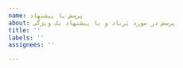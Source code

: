 ```yaml
---
name: پرسش یا پیشنهاد
about: پرسش در مورد پَرباد و یا پیشنهاد یک ویژگی
title: ''
labels: ''
assignees: ''

---
```



